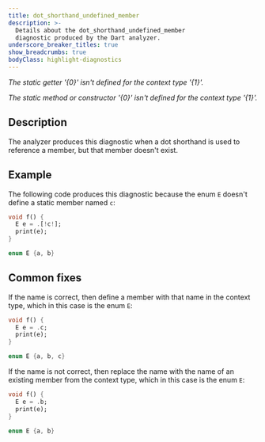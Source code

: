 ```yaml
---
title: dot_shorthand_undefined_member
description: >-
  Details about the dot_shorthand_undefined_member
  diagnostic produced by the Dart analyzer.
underscore_breaker_titles: true
show_breadcrumbs: true
bodyClass: highlight-diagnostics
---
```


_The static getter '{0}' isn't defined for the context type '{1}'._

_The static method or constructor '{0}' isn't defined for the context type
'{1}'._

## Description

The analyzer produces this diagnostic when a dot shorthand is used to
reference a member, but that member doesn't exist.

## Example

The following code produces this diagnostic because the enum `E` doesn't
define a static member named `c`:

```dart
void f() {
  E e = .[!c!];
  print(e);
}

enum E {a, b}
```

## Common fixes

If the name is correct, then define a member with that name in the context
type, which in this case is the enum `E`:

```dart
void f() {
  E e = .c;
  print(e);
}

enum E {a, b, c}
```

If the name is not correct, then replace the name with the name of an
existing member from the context type, which in this case is the enum `E`:

```dart
void f() {
  E e = .b;
  print(e);
}

enum E {a, b}
```

